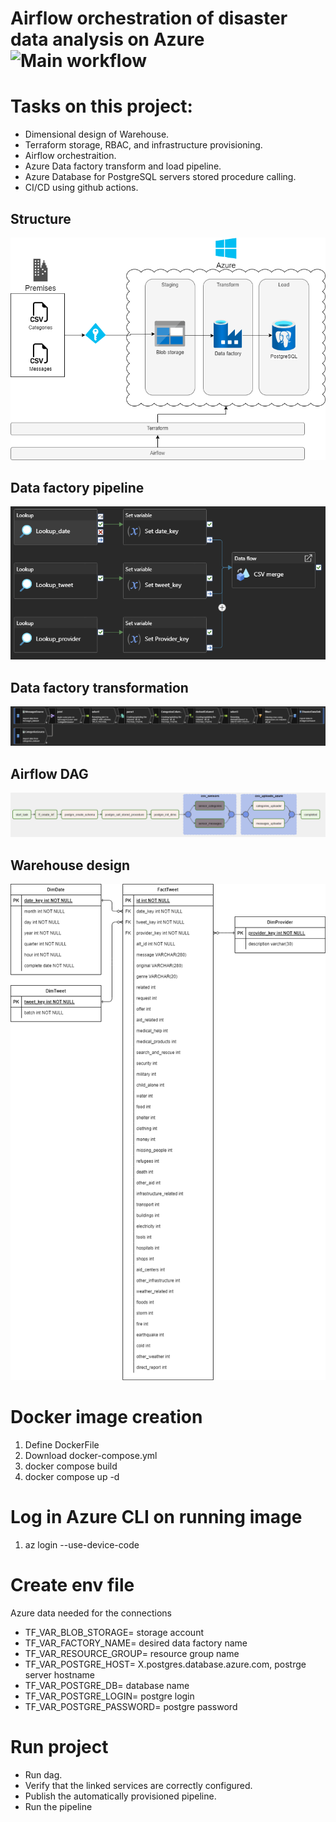 # Airflow orchestration of disaster data analysis on Azure ![Main workflow](https://github.com/lui91/airflow_ingestion/actions/workflows/python-app.yml/badge.svg)

# Tasks on this project:

- Dimensional design of Warehouse.
- Terraform storage, RBAC, and infrastructure provisioning.
- Airflow orchestraition.
- Azure Data factory transform and load pipeline.
- Azure Database for PostgreSQL servers stored procedure calling.
- CI/CD using github actions.

## Structure

![General process](/diagram/general.drawio.png "General process")

## Data factory pipeline

![Data factory](/imgs/pipeline.png "Data factory pipeline")

## Data factory transformation

![Data factory](/imgs/azure_data_factory.png "Data factory transformation")

## Airflow DAG

![Airflow process](/imgs/airflow_dag.png "Airflow process")

## Warehouse design

![Warehouse design](/diagram/shema%20diagram.drawio.png "Schema design")

# Docker image creation

1. Define DockerFile
2. Download docker-compose.yml
3. docker compose build
4. docker compose up -d

# Log in Azure CLI on running image

1. az login --use-device-code

# Create env file

Azure data needed for the connections

- TF_VAR_BLOB_STORAGE= storage account
- TF_VAR_FACTORY_NAME= desired data factory name
- TF_VAR_RESOURCE_GROUP= resource group name
- TF_VAR_POSTGRE_HOST= X.postgres.database.azure.com, postrge server hostname
- TF_VAR_POSTGRE_DB= database name
- TF_VAR_POSTGRE_LOGIN= postgre login
- TF_VAR_POSTGRE_PASSWORD= postgre password

# Run project

- Run dag.
- Verify that the linked services are correctly configured.
- Publish the automatically provisioned pipeline.
- Run the pipeline
